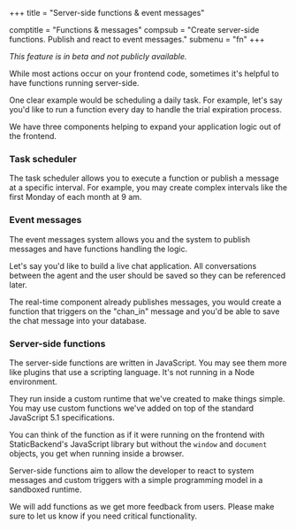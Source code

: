 +++
title = "Server-side functions & event messages"

comptitle = "Functions & messages"
compsub = "Create server-side functions. Publish and react to event messages."
submenu = "fn"
+++

*This feature is in beta and not publicly available.*

While most actions occur on your frontend code, sometimes it's helpful to have 
functions running server-side.

One clear example would be scheduling a daily task. For example, let's say 
you'd like to run a function every day to handle the trial expiration process.

We have three components helping to expand your application logic out of the 
frontend.

### Task scheduler

The task scheduler allows you to execute a function or publish a message at a 
specific interval. For example, you may create complex intervals like the first 
Monday of each month at 9 am.

### Event messages

The event messages system allows you and the system to publish messages and have 
functions handling the logic.

Let's say you'd like to build a live chat application. All conversations between 
the agent and the user should be saved so they can be referenced later.

The real-time component already publishes messages, you would create a function 
that triggers on the "chan_in" message and you'd be able to save the chat 
message into your database.

### Server-side functions

The server-side functions are written in JavaScript. You may see them more like 
plugins that use a scripting language. It's not running in a Node environment.

They run inside a custom runtime that we've created to make things simple. You 
may use custom functions we've added on top of the standard JavaScript 5.1 
specifications.

You can think of the function as if it were running on the frontend with 
StaticBackend's JavaScript library but without the `window` and `document` 
objects, you get when running inside a browser.

Server-side functions aim to allow the developer to react to system messages 
and custom triggers with a simple programming model in a sandboxed runtime.

We will add functions as we get more feedback from users. Please make sure to 
let us know if you need critical functionality.
